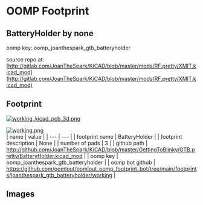 # OOMP Footprint  
## BatteryHolder  by none  
  
oomp key: oomp_joanthespark_gtb_batteryholder  
  
source repo at: [http://gitlab.com/JoanTheSpark/KiCAD/blob/master/mods/RF.pretty/XMIT.kicad_mod](http://gitlab.com/JoanTheSpark/KiCAD/blob/master/mods/RF.pretty/XMIT.kicad_mod)  
## Footprint  
  
[![working_kicad_pcb_3d.png](working_kicad_pcb_3d_600.png)](working_kicad_pcb_3d.png)  
  
[![working.png](working_600.png)](working.png)  
| name | value | 
| --- | --- | 
| footprint name | BatteryHolder | 
| footprint description | None | 
| number of pads | 3 | 
| github path | http://github.com/JoanTheSpark/KiCAD/blob/master/GettingToBlinky/GTB.pretty/BatteryHolder.kicad_mod | 
| oomp key | oomp_joanthespark_gtb_batteryholder | 
| oomp bot github | https://github.com/oomlout/oomlout_oomp_footprint_bot/tree/main/footprints/joanthespark_gtb_batteryholder/working | 
## Images  
